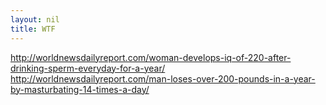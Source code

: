 ```yaml
---
layout: nil
title: WTF
---
```


http://worldnewsdailyreport.com/woman-develops-iq-of-220-after-drinking-sperm-everyday-for-a-year/
http://worldnewsdailyreport.com/man-loses-over-200-pounds-in-a-year-by-masturbating-14-times-a-day/
